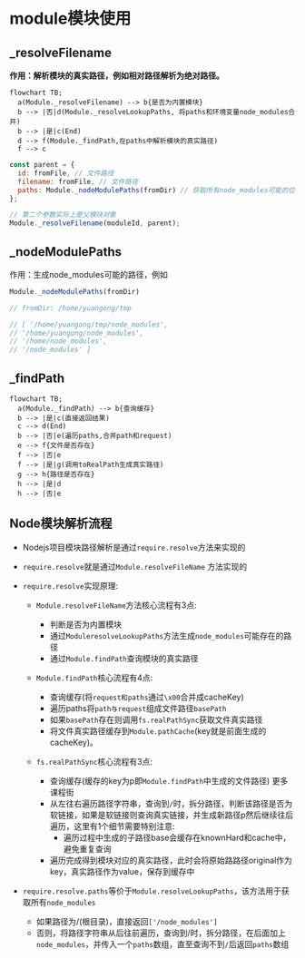 # module模块使用

## _resolveFilename
**作用：解析模块的真实路径，例如相对路径解析为绝对路径。**

```mermaid
flowchart TB;
  a(Module._resolveFilename) --> b{是否为内置模块}
  b --> |否|d(Module._resolveLookupPaths, 将paths和环境变量node_modules合并)
  b --> |是|c(End)
  d --> f(Module._findPath,在paths中解析模块的真实路径)
  f --> c
```
```js
const parent = {
  id: fromFile, // 文件路径
  filename: fromFile, // 文件路径
  paths: Module._nodeModulePaths(fromDir) // 获取所有node_modules可能的位置
};

// 第二个参数实际上是父模块对象
Module._resolveFilename(moduleId, parent);
```




## _nodeModulePaths
作用：生成node_modules可能的路径，例如
```js
Module._nodeModulePaths(fromDir)

// fromDir: /home/yuangong/tmp

// [ '/home/yuangong/tmp/node_modules',
// '/home/yuangong/node_modules',
// '/home/node_modules',
// '/node_modules' ]
```


## _findPath
```mermaid
flowchart TB;
  a(Module._findPath) --> b{查询缓存}
  b --> |是|c(直接返回结果)
  c --> d(End)
  b --> |否|e(遍历paths,合并path和request)
  e --> f{文件是否存在}
  f --> |否|e
  f --> |是|g(调用toRealPath生成真实路径)
  g --> h{路径是否存在}
  h --> |是|d
  h --> |否|e
```


## Node模块解析流程
+ Nodejs项目模块路径解析是通过`require.resolve`方法来实现的
+ `require.resolve`就是通过`Module.resolveFileName` 方法实现的
+ `require.resolve`实现原理:

  - `Module.resolveFileName`方法核心流程有3点:
    + 判断是否为内置模块
    + 通过`ModuleresolveLookupPaths`方法生成`node_modules`可能存在的路径
    + 通过`Module.findPath`查询模块的真实路径

  - `Module.findPath`核心流程有4点:
    + 查询缓存(将`request和paths`通过`\x00`合并成cacheKey)
    + 遍历paths将`path与request`组成文件路径`basePath`
    + 如果`basePath`存在则调用`fs.realPathSync`获取文件真实路径 
    + 将文件真实路径缓存到`Module.pathCache`(key就是前面生成的cacheKey)。

  - `fs.realPathSync`核心流程有3点:
    + 查询缓存(缓存的key为p即`Module.findPath`中生成的文件路径) 更多课程街 
    + 从左往右遍历路径字符串，查询到`/`时，拆分路径，判断该路径是否为软链接，如果是软链接则查询真实链接，并生成新路径p然后继续往后遍历，这里有1个细节需要特别注意:
      + 遍历过程中生成的子路径base会缓存在knownHard和cache中，避免重复查询
    + 遍历完成得到模块对应的真实路径，此时会将原始路路径original作为key，真实路径作为value，保存到缓存中
+ `require.resolve.paths`等价于`Module.resolveLookupPaths`，该方法用于获取所有`node_modules`
  + 如果路径为/(根目录)，直接返回`['/node_modules']`
  + 否则，将路径字符串从后往前遍历，查询到/时，拆分路径，在后面加上`node_modules`，并传入一个`paths`数组，直至查询不到`/`后返回`paths`数组

